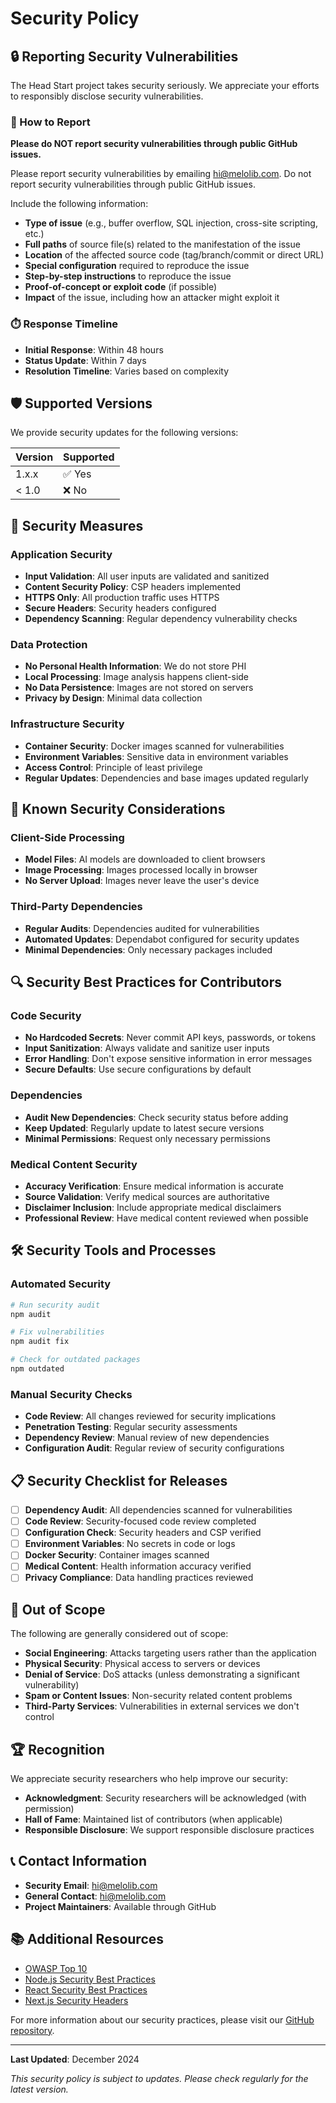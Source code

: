 # Security Policy

## 🔒 Reporting Security Vulnerabilities

The Head Start project takes security seriously. We appreciate your efforts to responsibly disclose security vulnerabilities.

### 📧 How to Report

**Please do NOT report security vulnerabilities through public GitHub issues.**

Please report security vulnerabilities by emailing hi@melolib.com. Do not report security vulnerabilities through public GitHub issues.

Include the following information:

- **Type of issue** (e.g., buffer overflow, SQL injection, cross-site scripting, etc.)
- **Full paths** of source file(s) related to the manifestation of the issue
- **Location** of the affected source code (tag/branch/commit or direct URL)
- **Special configuration** required to reproduce the issue
- **Step-by-step instructions** to reproduce the issue
- **Proof-of-concept or exploit code** (if possible)
- **Impact** of the issue, including how an attacker might exploit it

### ⏱️ Response Timeline

- **Initial Response**: Within 48 hours
- **Status Update**: Within 7 days
- **Resolution Timeline**: Varies based on complexity

## 🛡️ Supported Versions

We provide security updates for the following versions:

| Version | Supported          |
| ------- | ------------------ |
| 1.x.x   | ✅ Yes             |
| < 1.0   | ❌ No              |

## 🔐 Security Measures

### Application Security

- **Input Validation**: All user inputs are validated and sanitized
- **Content Security Policy**: CSP headers implemented
- **HTTPS Only**: All production traffic uses HTTPS
- **Secure Headers**: Security headers configured
- **Dependency Scanning**: Regular dependency vulnerability checks

### Data Protection

- **No Personal Health Information**: We do not store PHI
- **Local Processing**: Image analysis happens client-side
- **No Data Persistence**: Images are not stored on servers
- **Privacy by Design**: Minimal data collection

### Infrastructure Security

- **Container Security**: Docker images scanned for vulnerabilities
- **Environment Variables**: Sensitive data in environment variables
- **Access Control**: Principle of least privilege
- **Regular Updates**: Dependencies and base images updated regularly

## 🚨 Known Security Considerations

### Client-Side Processing

- **Model Files**: AI models are downloaded to client browsers
- **Image Processing**: Images processed locally in browser
- **No Server Upload**: Images never leave the user's device

### Third-Party Dependencies

- **Regular Audits**: Dependencies audited for vulnerabilities
- **Automated Updates**: Dependabot configured for security updates
- **Minimal Dependencies**: Only necessary packages included

## 🔍 Security Best Practices for Contributors

### Code Security

- **No Hardcoded Secrets**: Never commit API keys, passwords, or tokens
- **Input Sanitization**: Always validate and sanitize user inputs
- **Error Handling**: Don't expose sensitive information in error messages
- **Secure Defaults**: Use secure configurations by default

### Dependencies

- **Audit New Dependencies**: Check security status before adding
- **Keep Updated**: Regularly update to latest secure versions
- **Minimal Permissions**: Request only necessary permissions

### Medical Content Security

- **Accuracy Verification**: Ensure medical information is accurate
- **Source Validation**: Verify medical sources are authoritative
- **Disclaimer Inclusion**: Include appropriate medical disclaimers
- **Professional Review**: Have medical content reviewed when possible

## 🛠️ Security Tools and Processes

### Automated Security

```bash
# Run security audit
npm audit

# Fix vulnerabilities
npm audit fix

# Check for outdated packages
npm outdated
```

### Manual Security Checks

- **Code Review**: All changes reviewed for security implications
- **Penetration Testing**: Regular security assessments
- **Dependency Review**: Manual review of new dependencies
- **Configuration Audit**: Regular review of security configurations

## 📋 Security Checklist for Releases

- [ ] **Dependency Audit**: All dependencies scanned for vulnerabilities
- [ ] **Code Review**: Security-focused code review completed
- [ ] **Configuration Check**: Security headers and CSP verified
- [ ] **Environment Variables**: No secrets in code or logs
- [ ] **Docker Security**: Container images scanned
- [ ] **Medical Content**: Health information accuracy verified
- [ ] **Privacy Compliance**: Data handling practices reviewed

## 🚫 Out of Scope

The following are generally considered out of scope:

- **Social Engineering**: Attacks targeting users rather than the application
- **Physical Security**: Physical access to servers or devices
- **Denial of Service**: DoS attacks (unless demonstrating a significant vulnerability)
- **Spam or Content Issues**: Non-security related content problems
- **Third-Party Services**: Vulnerabilities in external services we don't control

## 🏆 Recognition

We appreciate security researchers who help improve our security:

- **Acknowledgment**: Security researchers will be acknowledged (with permission)
- **Hall of Fame**: Maintained list of contributors (when applicable)
- **Responsible Disclosure**: We support responsible disclosure practices

## 📞 Contact Information

- **Security Email**: hi@melolib.com
- **General Contact**: hi@melolib.com
- **Project Maintainers**: Available through GitHub

## 📚 Additional Resources

- [OWASP Top 10](https://owasp.org/www-project-top-ten/)
- [Node.js Security Best Practices](https://nodejs.org/en/docs/guides/security/)
- [React Security Best Practices](https://snyk.io/blog/10-react-security-best-practices/)
- [Next.js Security Headers](https://nextjs.org/docs/advanced-features/security-headers)

For more information about our security practices, please visit our [GitHub repository](https://github.com/voyax/baby-head-web).

---

**Last Updated**: December 2024

*This security policy is subject to updates. Please check regularly for the latest version.*